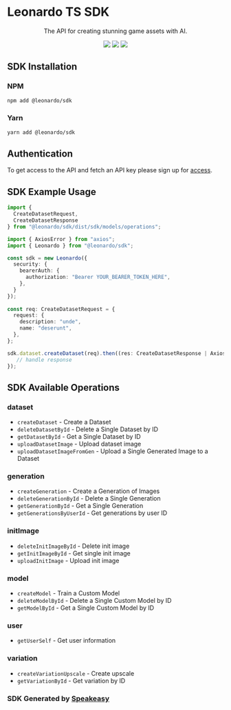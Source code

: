 # Leonardo TS SDK

<div align="center">
   <p>The API for creating stunning game assets with AI.</p>
   <a href="https://github.com/speakeasy-sdks/leonardo-ts-sdk/actions"><img src="https://img.shields.io/github/actions/workflow/status/speakeasy-sdks/leonardo-ts-sdk/speakeasy_sdk_generation.yml?style=for-the-badge" /></a>
   <a href="https://docs.leonardo.ai/"><img src="https://img.shields.io/static/v1?label=Docs&message=API Ref&color=000&style=for-the-badge" /></a>
   <a href="https://discord.gg/leonardo-ai"><img src="https://img.shields.io/static/v1?label=Discord&message=2564 online&color=7289da&style=for-the-badge" /></a>
</div>

<!-- Start SDK Installation -->
## SDK Installation

### NPM

```bash
npm add @leonardo/sdk
```

### Yarn

```bash
yarn add @leonardo/sdk
```
<!-- End SDK Installation -->

## Authentication

To get access to the API and fetch an API key please sign up for [access](https://leonardo.ai/). 

## SDK Example Usage
<!-- Start SDK Example Usage -->
```typescript
import {
  CreateDatasetRequest,
  CreateDatasetResponse 
} from "@leonardo/sdk/dist/sdk/models/operations";

import { AxiosError } from "axios";
import { Leonardo } from "@leonardo/sdk";

const sdk = new Leonardo({
  security: {
    bearerAuth: {
      authorization: "Bearer YOUR_BEARER_TOKEN_HERE",
    },
  }
});
    
const req: CreateDatasetRequest = {
  request: {
    description: "unde",
    name: "deserunt",
  },
};

sdk.dataset.createDataset(req).then((res: CreateDatasetResponse | AxiosError) => {
   // handle response
});
```
<!-- End SDK Example Usage -->

<!-- Start SDK Available Operations -->
## SDK Available Operations


### dataset

* `createDataset` - Create a Dataset
* `deleteDatasetById` - Delete a Single Dataset by ID
* `getDatasetById` - Get a Single Dataset by ID
* `uploadDatasetImage` - Upload dataset image
* `uploadDatasetImageFromGen` - Upload a Single Generated Image to a Dataset

### generation

* `createGeneration` - Create a Generation of Images
* `deleteGenerationById` - Delete a Single Generation
* `getGenerationById` - Get a Single Generation
* `getGenerationsByUserId` - Get generations by user ID

### initImage

* `deleteInitImageById` - Delete init image
* `getInitImageById` - Get single init image
* `uploadInitImage` - Upload init image

### model

* `createModel` - Train a Custom Model
* `deleteModelById` - Delete a Single Custom Model by ID
* `getModelById` - Get a Single Custom Model by ID

### user

* `getUserSelf` - Get user information

### variation

* `createVariationUpscale` - Create upscale
* `getVariationById` - Get variation by ID
<!-- End SDK Available Operations -->

### SDK Generated by [Speakeasy](https://docs.speakeasyapi.dev/docs/using-speakeasy/client-sdks)
